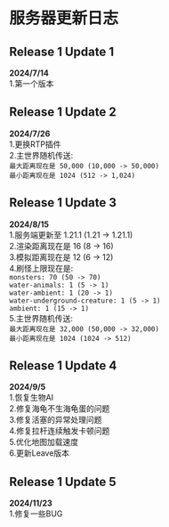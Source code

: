 # 服务器更新日志

## Release 1 Update 1 
**2024/7/14**  
1.第一个版本

## Release 1 Update 2
**2024/7/26**  
1.更换RTP插件  
2.主世界随机传送:   
`最大距离现在是 50,000 (10,000 -> 50,000)`  
`最小距离现在是 1024 (512 -> 1,024)`

## Release 1 Update 3
**2024/8/15**  
1.服务端更新至 1.21.1 (1.21 -> 1.21.1)  
2.渲染距离现在是 16 (8 -> 16)  
3.模拟距离现在是 12 (6 -> 12)  
4.刷怪上限现在是:  
`monsters: 70 (50 -> 70)`  
`water-animals: 1 (5 -> 1)`  
`water-ambient: 1 (20 -> 1)`  
`water-underground-creature: 1 (5 -> 1)`  
`ambient: 1 (15 -> 1)`  
5.主世界随机传送:  
`最大距离现在是 32,000 (50,000 -> 32,000)`  
`最小距离现在是 1024 (1024 -> 512)`  

## Release 1 Update 4
**2024/9/5**  
1.恢复生物AI  
2.修复海龟不生海龟蛋的问题  
3.修复活塞的异常处理问题  
4.修复拉杆连续触发卡顿问题  
5.优化地图加载速度  
6.更新Leave版本  

## Release 1 Update 5
**2024/11/23**   
1.修复一些BUG
